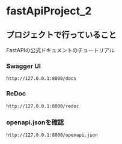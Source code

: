 # fastApiProject_2

## プロジェクトで行っていること
FastAPIの公式ドキュメントのチュートリアル

### Swagger UI
```
http://127.0.0.1:8000/docs
```

### ReDoc
```
http://127.0.0.1:8000/redoc
```

### openapi.jsonを確認
```
http://127.0.0.1:8000/openapi.json
```